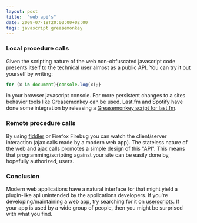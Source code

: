 ```yaml
---
layout: post
title:  "web api's"
date: 2009-07-18T20:00:00+02:00
tags: javascript greasemonkey
---
```


### Local procedure calls

Given the scripting nature of the web non-obfuscated javascript code presents itself to the technical user almost as a public API. You can try it out yourself by writing:

~~~ javascript
for (x in document){console.log(x);}
~~~

in your browser javascript console. For more persistent changes to a sites behavior tools like Greasemonkey can be used. Last.fm and Spotify have done some integration by releasing a [Greasemonkey script for last.fm](https://www.spotify.com/blog/archives/2008/12/18/spotify-scrobbles/).

### Remote procedure calls
By using [fiddler](http://www.fiddler2.com/fiddler2/) or Firefox Firebug you can watch the client/server interaction (ajax calls made by a modern web app). The stateless nature of the web and ajax calls promotes a simple design of this "API". This means that programming/scripting against your site can be easily done by, hopefully authorized, users.

### Conclusion

Modern web applications have a natural interface for that might yield a plugin-like api unintended by the applications developers. If you're developing/maintaining a web app, try searching for it on [userscripts](http://userscripts.org/). If your app is used by a wide group of people, then you might be surprised with what you find.
